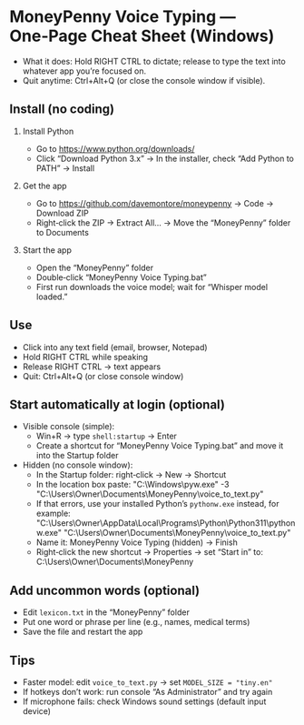 # MoneyPenny Voice Typing — One‑Page Cheat Sheet (Windows)

- What it does: Hold RIGHT CTRL to dictate; release to type the text into whatever app you’re focused on.
- Quit anytime: Ctrl+Alt+Q (or close the console window if visible).

## Install (no coding)
1) Install Python
   - Go to https://www.python.org/downloads/
   - Click “Download Python 3.x” → In the installer, check “Add Python to PATH” → Install

2) Get the app
   - Go to https://github.com/davemontore/moneypenny → Code → Download ZIP
   - Right‑click the ZIP → Extract All… → Move the “MoneyPenny” folder to Documents

3) Start the app
   - Open the “MoneyPenny” folder
   - Double‑click “MoneyPenny Voice Typing.bat”
   - First run downloads the voice model; wait for “Whisper model loaded.”

## Use
- Click into any text field (email, browser, Notepad)
- Hold RIGHT CTRL while speaking
- Release RIGHT CTRL → text appears
- Quit: Ctrl+Alt+Q (or close console window)

## Start automatically at login (optional)
- Visible console (simple):
  - Win+R → type `shell:startup` → Enter
  - Create a shortcut for “MoneyPenny Voice Typing.bat” and move it into the Startup folder
- Hidden (no console window):
  - In the Startup folder: right‑click → New → Shortcut
  - In the location box paste:
    "C:\\Windows\\pyw.exe" -3 "C:\\Users\\Owner\\Documents\\MoneyPenny\\voice_to_text.py"
  - If that errors, use your installed Python’s `pythonw.exe` instead, for example:
    "C:\\Users\\Owner\\AppData\\Local\\Programs\\Python\\Python311\\pythonw.exe" "C:\\Users\\Owner\\Documents\\MoneyPenny\\voice_to_text.py"
  - Name it: MoneyPenny Voice Typing (hidden) → Finish
  - Right‑click the new shortcut → Properties → set “Start in” to:
    C:\\Users\\Owner\\Documents\\MoneyPenny

## Add uncommon words (optional)
- Edit `lexicon.txt` in the “MoneyPenny” folder
- Put one word or phrase per line (e.g., names, medical terms)
- Save the file and restart the app

## Tips
- Faster model: edit `voice_to_text.py` → set `MODEL_SIZE = "tiny.en"`
- If hotkeys don’t work: run console “As Administrator” and try again
- If microphone fails: check Windows sound settings (default input device)
